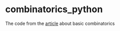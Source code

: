 # combinatorics_python
The code from the [article](https://medium.com/@ihorpedan/basic-combinatorics-with-pythons-itertools-38915b52b837) about basic combinatorics
